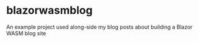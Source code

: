 # blazorwasmblog
An example project used along-side my blog posts about building a Blazor WASM blog site
